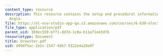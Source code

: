 ```yaml
---
content_type: resource
description: This resource contains the setup and procedural information for Brewster
  Angle.
file: https://ol-ocw-studio-app-qa.s3.amazonaws.com/courses/6-630-electromagnetics-fall-2006/d49df5ac2e2c15474db75322e4a20a9f_brewster.pdf
file_type: application/pdf
parent_uid: 389ec559-bff1-dd7d-1c0a-b11e71e43d7b
resourcetype: Document
title: brewster.pdf
uid: d49df5ac-2e2c-1547-4db7-5322e4a20a9f
---
```

